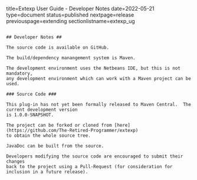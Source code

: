 title=Extexp User Guide - Developer Notes
date=2022-05-21
type=document
status=published
nextpage=release
previouspage=extending
sectionlistname=extexp_ug
~~~~~~

## Developer Notes ##

The source code is available on GitHub.

The build/dependency manangement system is Maven.

The development environment uses the Netbeans IDE, but this is not mandatory,
any development environment which can work with a Maven project can be used.

### Source Code ###

This plug-in has not yet been formally released to Maven Central.  The current development version
is 1.0.0-SNAPSHOT.

The project can be forked or cloned from [here](https://github.com/The-Retired-Programmer/extexp)
to obtain the whole source tree.

JavaDoc can be built from the source.

Developers modifying the source code are encouraged to submit their changes
back to the project using a Pull-Request (for consideration for
inclusion in a future release).
                
